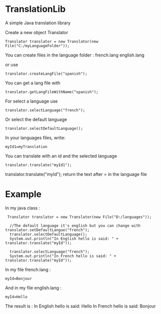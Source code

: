# TranslationLib
A simple Java translation library

Create a new object Translator
```
Translator translator = new Translator(new File("C:/myLanguageFolder"));
```
You can create files in the language folder :
french.lang
english.lang

or use 
```
translator.createLangFile("spanish");
``` 
You can get a lang file with 
```
translator.getLangFileWithName("spanish");
```
For select a language use
```
translator.selectLanguage("french");
```
Or select the default language
```
translator.selectDefaultLanguage();
```
In your languages files, write:
```
myId1=myTranslation
```
You can translate with an id and the selected language
```
translator.translate("myId1");
```
translator.translate("myId"); return the text after = in the language file 

# Example
In my java class :
``` 
 Translator translator = new Translator(new File("D:/languages"));

  //The default language it's english but you can change with translator.setDefaultLangue("french");
  translator.selectDefaultLanguage();
  System.out.println("In English hello is said: " + translator.translate("myId"));
  
  translator.selectLanguage("french");
  System.out.println("In French hello is said: " + translator.translate("myId"));
```
In my file french.lang :
``` 
myId=Bonjour
```
And in my file english.lang : 
```
myId=Hello
``` 
The result is : 
In English hello is said: Hello
In French hello is said: Bonjour

